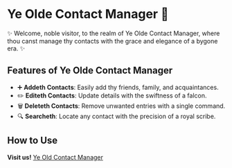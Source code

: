 # Ye Olde Contact Manager 📖

✨ Welcome, noble visitor, to the realm of Ye Olde Contact Manager, where thou canst manage thy contacts with the grace and elegance of a bygone era. ✨

## Features of Ye Olde Contact Manager

- ➕ **Addeth Contacts**: Easily add thy friends, family, and acquaintances.
- ✏️ **Editeth Contacts**: Update details with the swiftness of a falcon.
- 🗑️ **Deleteth Contacts**: Remove unwanted entries with a single command.
- 🔍 **Searcheth**: Locate any contact with the precision of a royal scribe.

## How to Use

**Visit us!**
[Ye Old Contact Manager](https://olga-cop4331.com/)
